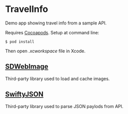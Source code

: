 # TravelInfo
Demo app showing travel info from a sample API.

Requires [Cocoapods](https://cocoapods.org).  Setup at command line:
```
$ pod install
```
Then open *.xcworkspace* file in Xcode.

## [SDWebImage](https://github.com/rs/SDWebImage)
Third-party library used to load and cache images.

## [SwiftyJSON](https://github.com/SwiftyJSON/SwiftyJSON)
Third-party library used to parse JSON paylods from API.